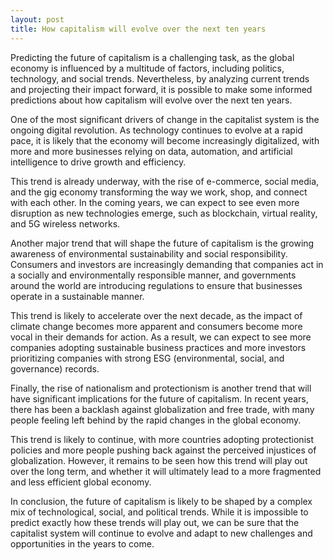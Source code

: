 ```yaml
---
layout: post
title: How capitalism will evolve over the next ten years
---
```


Predicting the future of capitalism is a challenging task, as the global economy is influenced by a multitude of factors, including politics, technology, and social trends. Nevertheless, by analyzing current trends and projecting their impact forward, it is possible to make some informed predictions about how capitalism will evolve over the next ten years.

One of the most significant drivers of change in the capitalist system is the ongoing digital revolution. As technology continues to evolve at a rapid pace, it is likely that the economy will become increasingly digitalized, with more and more businesses relying on data, automation, and artificial intelligence to drive growth and efficiency.

This trend is already underway, with the rise of e-commerce, social media, and the gig economy transforming the way we work, shop, and connect with each other. In the coming years, we can expect to see even more disruption as new technologies emerge, such as blockchain, virtual reality, and 5G wireless networks.

Another major trend that will shape the future of capitalism is the growing awareness of environmental sustainability and social responsibility. Consumers and investors are increasingly demanding that companies act in a socially and environmentally responsible manner, and governments around the world are introducing regulations to ensure that businesses operate in a sustainable manner.

This trend is likely to accelerate over the next decade, as the impact of climate change becomes more apparent and consumers become more vocal in their demands for action. As a result, we can expect to see more companies adopting sustainable business practices and more investors prioritizing companies with strong ESG (environmental, social, and governance) records.

Finally, the rise of nationalism and protectionism is another trend that will have significant implications for the future of capitalism. In recent years, there has been a backlash against globalization and free trade, with many people feeling left behind by the rapid changes in the global economy.

This trend is likely to continue, with more countries adopting protectionist policies and more people pushing back against the perceived injustices of globalization. However, it remains to be seen how this trend will play out over the long term, and whether it will ultimately lead to a more fragmented and less efficient global economy.

In conclusion, the future of capitalism is likely to be shaped by a complex mix of technological, social, and political trends. While it is impossible to predict exactly how these trends will play out, we can be sure that the capitalist system will continue to evolve and adapt to new challenges and opportunities in the years to come.